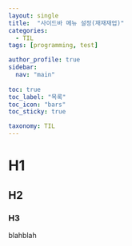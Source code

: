 ```yaml
---
layout: single
title:  "사이드바 메뉴 설정(재재재업)"
categories:
  - TIL
tags: [programming, test]

author_profile: true
sidebar:
  nav: "main"
  
toc: true
toc_label: "목록"
toc_icon: "bars"
toc_sticky: true

taxonomy: TIL
---
```


# H1
## H2
### H3
blahblah
